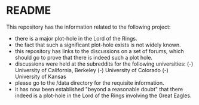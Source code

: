 # README

This repository has the information related to the following project:

- there is a major plot-hole in the Lord of the Rings.
- the fact that such a significant plot-hole exists is not widely known.
- this repository has links to the discussions on a set of forums, which
  should go to prove that there is indeed such a plot hole.
- discussions were held at the subreddits for the following universities:
(-) University of California, Berkeley
(-) University of Colorado
(-) University of Kansas
- please go to the /data directory for the requisite information.
- it has now been established "beyond a reasonable doubt" that there indeed is a plot-hole in the Lord of the Rings involving the Great Eagles.

